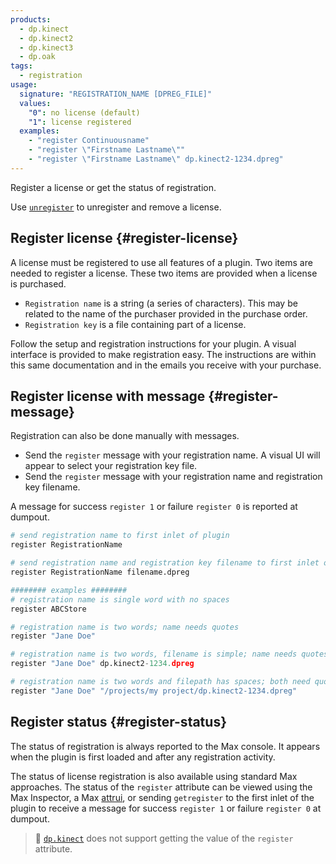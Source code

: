 ```yaml
---
products:
  - dp.kinect
  - dp.kinect2
  - dp.kinect3
  - dp.oak
tags:
  - registration
usage:
  signature: "REGISTRATION_NAME [DPREG_FILE]"
  values:
    "0": no license (default)
    "1": license registered
  examples:
    - "register Continuousname"
    - "register \"Firstname Lastname\""
    - "register \"Firstname Lastname\" dp.kinect2-1234.dpreg"
---
```


Register a license or get the status of registration.

Use [`unregister`](../methods/unregister.md) to unregister and remove a license.

## Register license {#register-license}

A license must be registered to use all features of a plugin.
Two items are needed to register a license.
These two items are provided when a license is purchased.

* `Registration name` is a string (a series of characters). This may
  be related to the name of the purchaser provided in the
  purchase order.
* `Registration key` is a file containing part of a license.

Follow the setup and registration instructions for your plugin.
A visual interface is provided to make registration easy.
The instructions are within this same documentation and in
the emails you receive with your purchase.

## Register license with message {#register-message}

Registration can also be done manually with messages.

* Send the `register` message with your registration name.
  A visual UI will appear to select your registration key file.
* Send the `register` message with your registration name
  and registration key filename.

A message for success `register 1` or failure `register 0` is reported at dumpout.

```python
# send registration name to first inlet of plugin
register RegistrationName

# send registration name and registration key filename to first inlet of plugin
register RegistrationName filename.dpreg

######## examples ########
# registration name is single word with no spaces
register ABCStore

# registration name is two words; name needs quotes
register "Jane Doe"

# registration name is two words, filename is simple; name needs quotes
register "Jane Doe" dp.kinect2-1234.dpreg

# registration name is two words and filepath has spaces; both need quotes
register "Jane Doe" "/projects/my project/dp.kinect2-1234.dpreg"
```

## Register status {#register-status}

The status of registration is always reported to the Max console.
It appears when the plugin is first loaded and after any
registration activity.

The status of license registration is also available using standard
Max approaches. The status of the `register` attribute can be viewed using
the Max Inspector, a Max [attrui](https://docs.cycling74.com/max7/refpages/attrui),
or sending `getregister` to the first inlet of the plugin to receive
a message for success `register 1` or failure `register 0` at dumpout.

> :memo: [`dp.kinect`](../dp.kinect.md) does not support getting the value
> of the `register` attribute.
